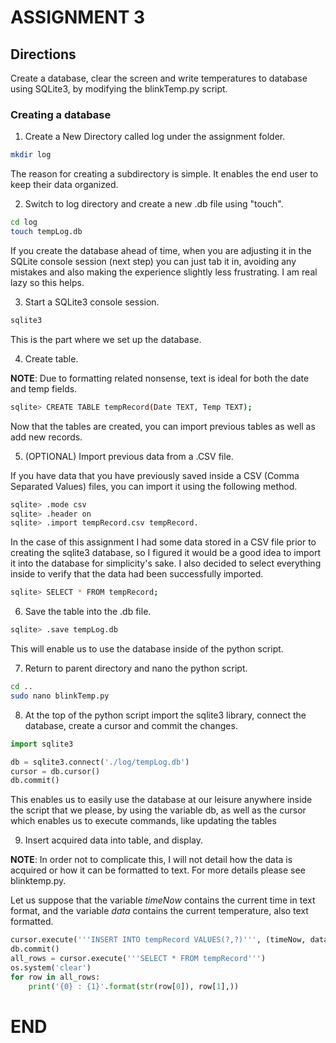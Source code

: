 # ASSIGNMENT 3

## Directions

Create a database, clear the screen and write temperatures to database using SQLite3, by modifying the blinkTemp.py script.

### Creating a database

1. Create a New Directory called log under the assignment folder.

```bash
mkdir log
```
The reason for creating a subdirectory is simple. It enables the end user to keep their data organized.

2. Switch to log directory and create a new .db file using "touch".

```bash
cd log
touch tempLog.db
```
If you create the database ahead of time, when you are adjusting it in the SQLite console session (next step) you can just tab it in, avoiding any mistakes and also making the experience slightly less frustrating. I am real lazy so this helps.

3. Start a SQLite3 console session.
```bash
sqlite3
```
This is the part where we set up the database.

4. Create table.

**NOTE**: Due to formatting related nonsense, text is ideal for both the date and temp fields.

```bash
sqlite> CREATE TABLE tempRecord(Date TEXT, Temp TEXT);
```
Now that the tables are created, you can import previous tables as well as add new records.

5. (OPTIONAL) Import previous data from a .CSV file.

If you have data that you have previously saved inside a CSV (Comma Separated Values) files, you can import it using the following method.

```bash
sqlite> .mode csv
sqlite> .header on
sqlite> .import tempRecord.csv tempRecord.
```
In the case of this assignment I had some data stored in a CSV file prior to creating the sqlite3 database, so I figured it would be a good idea to import it into the database for simplicity's sake.
I also decided to select everything inside to verify that the data had been successfully imported.

```bash
sqlite> SELECT * FROM tempRecord;
```

6. Save the table into the .db file.

```bash
sqlite> .save tempLog.db
```
This will enable us to use the database inside of the python script.

7. Return to parent directory and nano the python script.

```bash
cd ..
sudo nano blinkTemp.py
```

8. At the top of the python script import the sqlite3 library, connect the database, create a cursor and commit the changes.

```python
import sqlite3

db = sqlite3.connect('./log/tempLog.db')
cursor = db.cursor()
db.commit()
```
This enables us to easily use the database at our leisure anywhere inside the script that we please, by using the variable db, as well as the cursor which enables us to execute commands, like updating the tables

9. Insert acquired data into table, and display.

**NOTE**: In order not to complicate this, I will not detail how the data is acquired or how it can be formatted to text. For more details please see blinktemp.py. 

Let us suppose that the variable *timeNow* contains the current time in text format, and the variable *data* contains the current temperature, also text formatted.

```python
cursor.execute('''INSERT INTO tempRecord VALUES(?,?)''', (timeNow, data))
db.commit()
all_rows = cursor.execute('''SELECT * FROM tempRecord''')
os.system('clear')
for row in all_rows:
	print('{0} : {1}'.format(str(row[0]), row[1],))
```

# END
